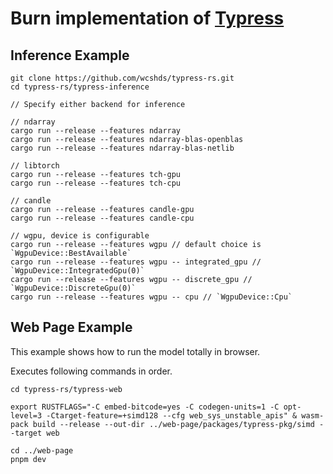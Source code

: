 # Burn implementation of [Typress](https://github.com/ParaN3xus/typress)

## Inference Example
```
git clone https://github.com/wcshds/typress-rs.git
cd typress-rs/typress-inference

// Specify either backend for inference

// ndarray
cargo run --release --features ndarray
cargo run --release --features ndarray-blas-openblas
cargo run --release --features ndarray-blas-netlib

// libtorch
cargo run --release --features tch-gpu
cargo run --release --features tch-cpu

// candle
cargo run --release --features candle-gpu
cargo run --release --features candle-cpu

// wgpu, device is configurable
cargo run --release --features wgpu // default choice is `WgpuDevice::BestAvailable`
cargo run --release --features wgpu -- integrated_gpu // `WgpuDevice::IntegratedGpu(0)`
cargo run --release --features wgpu -- discrete_gpu // `WgpuDevice::DiscreteGpu(0)`
cargo run --release --features wgpu -- cpu // `WgpuDevice::Cpu`
```

## Web Page Example
This example shows how to run the model totally in browser.

Executes following commands in order.

```
cd typress-rs/typress-web

export RUSTFLAGS="-C embed-bitcode=yes -C codegen-units=1 -C opt-level=3 -Ctarget-feature=+simd128 --cfg web_sys_unstable_apis" & wasm-pack build --release --out-dir ../web-page/packages/typress-pkg/simd --target web

cd ../web-page
pnpm dev
```